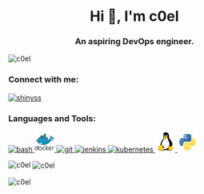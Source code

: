 <h1 align="center">Hi 👋, I'm c0el</h1>
<h3 align="center">An aspiring DevOps engineer.</h3>

<p align="left"> <img src="https://komarev.com/ghpvc/?username=c0el&label=Profile%20views&color=0e75b6&style=flat" alt="c0el" /> </p>

<h3 align="left">Connect with me:</h3>
<p align="left">
<a href="https://www.leetcode.com/shinyss" target="blank"><img align="center" src="https://raw.githubusercontent.com/rahuldkjain/github-profile-readme-generator/master/src/images/icons/Social/leet-code.svg" alt="shinyss" height="30" width="40" /></a>
</p>

<h3 align="left">Languages and Tools:</h3>
<p align="left"> <a href="https://www.gnu.org/software/bash/" target="_blank" rel="noreferrer"> <img src="https://www.vectorlogo.zone/logos/gnu_bash/gnu_bash-icon.svg" alt="bash" width="40" height="40"/> </a> <a href="https://www.docker.com/" target="_blank" rel="noreferrer"> <img src="https://raw.githubusercontent.com/devicons/devicon/master/icons/docker/docker-original-wordmark.svg" alt="docker" width="40" height="40"/> </a> <a href="https://git-scm.com/" target="_blank" rel="noreferrer"> <img src="https://www.vectorlogo.zone/logos/git-scm/git-scm-icon.svg" alt="git" width="40" height="40"/> </a> <a href="https://www.jenkins.io" target="_blank" rel="noreferrer"> <img src="https://www.vectorlogo.zone/logos/jenkins/jenkins-icon.svg" alt="jenkins" width="40" height="40"/> </a> <a href="https://kubernetes.io" target="_blank" rel="noreferrer"> <img src="https://www.vectorlogo.zone/logos/kubernetes/kubernetes-icon.svg" alt="kubernetes" width="40" height="40"/> </a> <a href="https://www.linux.org/" target="_blank" rel="noreferrer"> <img src="https://raw.githubusercontent.com/devicons/devicon/master/icons/linux/linux-original.svg" alt="linux" width="40" height="40"/> </a> <a href="https://www.python.org" target="_blank" rel="noreferrer"> <img src="https://raw.githubusercontent.com/devicons/devicon/master/icons/python/python-original.svg" alt="python" width="40" height="40"/> </a> </p>

<p><img align="left" src="https://github-readme-stats.vercel.app/api/top-langs?username=c0el&show_icons=true&locale=en&layout=compact" alt="c0el" /></p>

<p>&nbsp;<img align="center" src="https://github-readme-stats.vercel.app/api?username=c0el&show_icons=true&locale=en" alt="c0el" /></p>

<p><img align="center" src="https://github-readme-streak-stats.herokuapp.com/?user=c0el&" alt="c0el" /></p>
